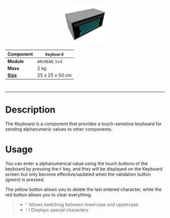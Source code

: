 <p align="center">
    <img src="Keyboard.png" />
</p>

|Component|`Keyboard`|
|---|---|
|**Module**|`ARCHEAN_hid`|
|**Mass**|2 kg|
|[**Size**](# "Based on the component's occupancy in a fixed 25cm grid.")|25 x 25 x 50 cm|
#
---
# Description
The Keyboard is a component that provides a touch-sensitive keyboard for sending alphanumeric values to other components.

# Usage
You can enter a alphanumerical value using the touch buttons of the keyboard by pressing the `F` key, and they will be displayed on the Keyboard screen but only become effective/updated when the validation button (green) is pressed.

The yellow button allows you to delete the last entered character, while the red button allows you to clear everything.

> - `^` Allows switching between lowercase and uppercase
> - `!?` Displays special characters